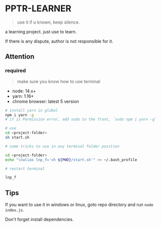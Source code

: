 # PPTR-LEARNER

> use it if u known, keep silence.

a learning project. just use to learn.

If there is any dispute, author is not responsible for it.

## Attention

### required
> make sure you know how to use terminal

- node: 14.x+
- yarn: 1.16+
- chrome browser: latest 5 version

```bash
# install yarn in global
npm i yarn -g
# if is Permission error, add sudo to the front, `sudo npm i yarn -g`

# use
cd <project-folder>
sh start.sh
```


```bash
# some tricks to use in any terminal folder position

cd <project-folder>
echo "\nalias lnp_f='sh ${PWD}/start.sh'" >> ~/.bash_profile

# restart terminal

lnp_f
```

## Tips

If you want to use it in windows or linux, goto repo directory and run `node index.js`.

Don't forget install dependencies.
